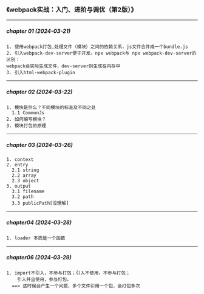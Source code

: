 ### 《webpack实战：入门、进阶与调优（第2版）》
---
##### chapter 01 (2024-03-21)
```
1. 使用webpack打包,处理文件（模块）之间的依赖关系，js文件合并成一个bundle.js
2. 引入webpack-dev-server便于开发。npx webpack与 npx webpack-dev-server的区别：
webpack会实际生成文件，dev-server则生成在内存中
3. 引入html-webpack-plugin
```
---
##### chapter 02 (2024-03-22)
```
1. 模块是什么？不同模块的标准及不同之处
  1.1 CommonJs
2. 如何编写模块？
3. 模块打包的原理
```
---
##### chapter 03 (2024-03-26)
```
1. context
2. entry
  2.1 string
  2.2 array
  2.3 object
3. output
  3.1 filename
  3.2 path
  3.3 publicPath[没理解]
```
---
##### chapter04 (2024-03-28)
```
1. loader 本质是一个函数
```
---
##### chapter06 (2024-03-29)
```
1. import不引入，不参与打包；引入不使用，不参与打包；
    引入并且使用，参与打包。
  ==> 这时候会产生一个问题，多个文件引用一个包，会打包多次
```


